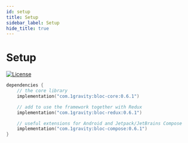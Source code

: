 ```yaml
---
id: setup
title: Setup
sidebar_label: Setup
hide_title: true
---
```


# Setup

[![License](https://img.shields.io/badge/License-Apache%202.0-blue.svg)](http://www.apache.org/licenses/LICENSE-2.0)

```kotlin
dependencies {
    // the core library
    implementation("com.1gravity:bloc-core:0.6.1")

    // add to use the framework together with Redux
    implementation("com.1gravity:bloc-redux:0.6.1")

    // useful extensions for Android and Jetpack/JetBrains Compose
    implementation("com.1gravity:bloc-compose:0.6.1")
}
```
